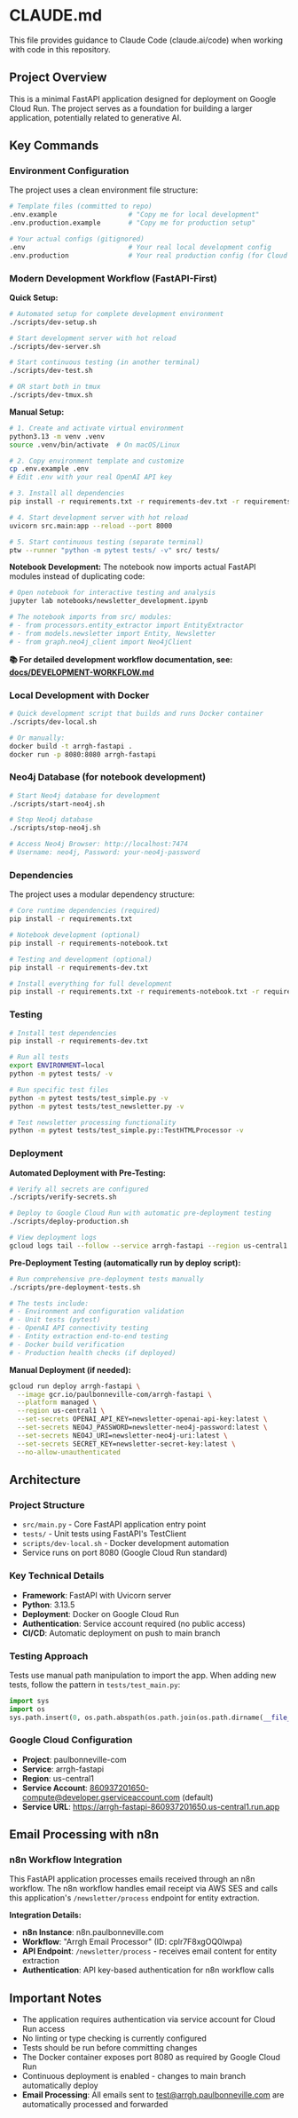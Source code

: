 # CLAUDE.md

This file provides guidance to Claude Code (claude.ai/code) when working with code in this repository.

## Project Overview

This is a minimal FastAPI application designed for deployment on Google Cloud Run. The project serves as a foundation for building a larger application, potentially related to generative AI.

## Key Commands

### Environment Configuration

The project uses a clean environment file structure:

```bash
# Template files (committed to repo)
.env.example                  # "Copy me for local development"
.env.production.example       # "Copy me for production setup"

# Your actual configs (gitignored)
.env                          # Your real local development config
.env.production               # Your real production config (for Cloud Secrets reference)
```

### Modern Development Workflow (FastAPI-First)

**Quick Setup:**
```bash
# Automated setup for complete development environment
./scripts/dev-setup.sh

# Start development server with hot reload
./scripts/dev-server.sh

# Start continuous testing (in another terminal)
./scripts/dev-test.sh

# OR start both in tmux
./scripts/dev-tmux.sh
```

**Manual Setup:**
```bash
# 1. Create and activate virtual environment
python3.13 -m venv .venv
source .venv/bin/activate  # On macOS/Linux

# 2. Copy environment template and customize
cp .env.example .env
# Edit .env with your real OpenAI API key

# 3. Install all dependencies
pip install -r requirements.txt -r requirements-dev.txt -r requirements-notebook.txt

# 4. Start development server with hot reload
uvicorn src.main:app --reload --port 8000

# 5. Start continuous testing (separate terminal)
ptw --runner "python -m pytest tests/ -v" src/ tests/
```

**Notebook Development:**
The notebook now imports actual FastAPI modules instead of duplicating code:
```bash
# Open notebook for interactive testing and analysis
jupyter lab notebooks/newsletter_development.ipynb

# The notebook imports from src/ modules:
# - from processors.entity_extractor import EntityExtractor
# - from models.newsletter import Entity, Newsletter
# - from graph.neo4j_client import Neo4jClient
```

**📚 For detailed development workflow documentation, see: [docs/DEVELOPMENT-WORKFLOW.md](docs/DEVELOPMENT-WORKFLOW.md)**

### Local Development with Docker
```bash
# Quick development script that builds and runs Docker container
./scripts/dev-local.sh

# Or manually:
docker build -t arrgh-fastapi .
docker run -p 8080:8080 arrgh-fastapi
```

### Neo4j Database (for notebook development)
```bash
# Start Neo4j database for development
./scripts/start-neo4j.sh

# Stop Neo4j database
./scripts/stop-neo4j.sh

# Access Neo4j Browser: http://localhost:7474
# Username: neo4j, Password: your-neo4j-password
```

### Dependencies

The project uses a modular dependency structure:

```bash
# Core runtime dependencies (required)
pip install -r requirements.txt

# Notebook development (optional)
pip install -r requirements-notebook.txt

# Testing and development (optional)
pip install -r requirements-dev.txt

# Install everything for full development
pip install -r requirements.txt -r requirements-notebook.txt -r requirements-dev.txt
```

### Testing
```bash
# Install test dependencies
pip install -r requirements-dev.txt

# Run all tests
export ENVIRONMENT=local
python -m pytest tests/ -v

# Run specific test files
python -m pytest tests/test_simple.py -v
python -m pytest tests/test_newsletter.py -v

# Test newsletter processing functionality
python -m pytest tests/test_simple.py::TestHTMLProcessor -v
```

### Deployment

**Automated Deployment with Pre-Testing:**
```bash
# Verify all secrets are configured
./scripts/verify-secrets.sh

# Deploy to Google Cloud Run with automatic pre-deployment testing
./scripts/deploy-production.sh

# View deployment logs
gcloud logs tail --follow --service arrgh-fastapi --region us-central1
```

**Pre-Deployment Testing (automatically run by deploy script):**
```bash
# Run comprehensive pre-deployment tests manually
./scripts/pre-deployment-tests.sh

# The tests include:
# - Environment and configuration validation
# - Unit tests (pytest)
# - OpenAI API connectivity testing
# - Entity extraction end-to-end testing
# - Docker build verification
# - Production health checks (if deployed)
```

**Manual Deployment (if needed):**
```bash
gcloud run deploy arrgh-fastapi \
  --image gcr.io/paulbonneville-com/arrgh-fastapi \
  --platform managed \
  --region us-central1 \
  --set-secrets OPENAI_API_KEY=newsletter-openai-api-key:latest \
  --set-secrets NEO4J_PASSWORD=newsletter-neo4j-password:latest \
  --set-secrets NEO4J_URI=newsletter-neo4j-uri:latest \
  --set-secrets SECRET_KEY=newsletter-secret-key:latest \
  --no-allow-unauthenticated
```

## Architecture

### Project Structure
- `src/main.py` - Core FastAPI application entry point
- `tests/` - Unit tests using FastAPI's TestClient
- `scripts/dev-local.sh` - Docker development automation
- Service runs on port 8080 (Google Cloud Run standard)

### Key Technical Details
- **Framework**: FastAPI with Uvicorn server
- **Python**: 3.13.5
- **Deployment**: Docker on Google Cloud Run
- **Authentication**: Service account required (no public access)
- **CI/CD**: Automatic deployment on push to main branch

### Testing Approach
Tests use manual path manipulation to import the app. When adding new tests, follow the pattern in `tests/test_main.py`:
```python
import sys
import os
sys.path.insert(0, os.path.abspath(os.path.join(os.path.dirname(__file__), '../src')))
```

### Google Cloud Configuration
- **Project**: paulbonneville-com
- **Service**: arrgh-fastapi
- **Region**: us-central1
- **Service Account**: 860937201650-compute@developer.gserviceaccount.com (default)
- **Service URL**: https://arrgh-fastapi-860937201650.us-central1.run.app

## Email Processing with n8n

### n8n Workflow Integration
This FastAPI application processes emails received through an n8n workflow. The n8n workflow handles email receipt via AWS SES and calls this application's `/newsletter/process` endpoint for entity extraction.

**Integration Details:**
- **n8n Instance**: n8n.paulbonneville.com  
- **Workflow**: "Arrgh Email Processor" (ID: cplr7F8xgOQ0lwpa)
- **API Endpoint**: `/newsletter/process` - receives email content for entity extraction
- **Authentication**: API key-based authentication for n8n workflow calls

## Important Notes

- The application requires authentication via service account for Cloud Run access
- No linting or type checking is currently configured
- Tests should be run before committing changes
- The Docker container exposes port 8080 as required by Google Cloud Run
- Continuous deployment is enabled - changes to main branch automatically deploy
- **Email Processing**: All emails sent to test@arrgh.paulbonneville.com are automatically processed and forwarded